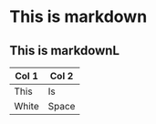 # This is markdown
## This is markdownL

| Col 1 | Col 2 |
| ------|------|
| This|Is|
| White|Space|